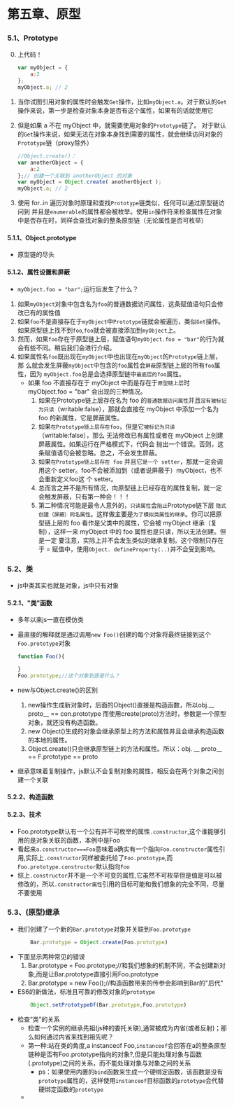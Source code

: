 # 第五章、原型

### 5.1、Prototype
0. 上代码！
    ```js
    var myObject = { 
        a:2 
    };
    myObject.a; // 2
    ```
1. 当你试图引用对象的属性时会触发`Get`操作，比如`myObject.a`。对于默认的`Get`操作来说，第一步是检查对象本身是否有这个属性，如果有的话就使用它
2. 但是如果 a 不在 myObject 中，就需要使用对象的`Prototype`链了。 对于默认的`Get`操作来说，如果无法在对象本身找到需要的属性，就会继续访问对象的`Prototype`链（proxy除外）
    ```js
    //Object.create()：
    var anotherObject = { 
        a:2 
    };// 创建一个关联到 anotherObject 的对象
    var myObject = Object.create( anotherObject ); 
    myObject.a; // 2
    ```

3. 使用 for..in 遍历对象时原理和查找`Prototype`链类似，任何可以通过原型链访问到 并且是`enumerable`的属性都会被枚举。使用`in`操作符来检查属性在对象 中是否存在时，同样会查找对象的整条原型链（无论属性是否可枚举）

#### 5.1.1、Object.prototype
- 原型链的尽头
#### 5.1.2、属性设置和屏蔽
- `myObject.foo = "bar";`运行后发生了什么？
1. 如果`myObject`对象中包含名为`foo`的普通数据访问属性，这条赋值语句只会修改已有的属性值
2. 如果`foo`不是直接存在于`myObject`中`Prototype`链就会被遍历，类似`Get`操作。 如果原型链上找不到`foo`,`foo`就会被直接添加到`myObject`上。
3. 然而，如果`foo`存在于原型链上层，赋值语句`myObject.foo = "bar"`的行为就会有些不同。稍后我们会进行介绍。
4. 如果属性名`foo`既出现在`myObject`中也出现在`myObject`的`Prototype`链上层，那 么就会发生屏蔽`myObject`中包含的`foo`属性会`屏蔽`原型链上层的所有`foo`属性，因为 `myObject.foo`总是会选择原型链中`最底层的foo`属性。
    - 如果 foo 不直接存在于 myObject 中而是存在于`原型链上层`时 myObject.foo = "bar" 会出现的三种情况。
        1. 如果在Prototype链上层存在名为 foo 的`普通数据访问属性`并且`没有被标记为只读`（writable:false），那就会直接在 myObject 中添加一个名为 foo 的新属性，它是屏蔽属性。
        2. 如果`在Prototype链上层存在foo`，但是它`被标记为只读`（writable:false），那么 无法修改已有属性或者在 myObject 上创建屏蔽属性。如果运行在严格模式下，代码会 抛出一个错误。否则，这条赋值语句会被忽略。总之，不会发生屏蔽。
        3. 如果`在Prototype链上层存在 foo` 并且它`是一个 setter`，那就一定会调用这个 setter。foo不会被添加到（或者说屏蔽于）myObject，也不会重新定义foo这 个 setter。
        4. 总而言之并不是所有情况，向原型链上已经存在的属性复制，就一定会触发屏蔽，只有第一种会！！！
        5. 第二种情况可能是最令人意外的，`只读属性`会`阻止`Prototype链下层 `隐式创建（屏蔽）同名属性`。这样做主要是`为了模拟类属性的继承`。你可以把原型链上层的 foo 看作是父类中的属性，它会被 myObject 继承（复 制），这样一来 myObject 中的 foo 属性也是只读，所以无法创建。但是一定 要注意，实际上并不会发生类似的继承复制。这个限制只存在于 = 赋值中，使用`Object. defineProperty(..)`并不会受到影响。

### 5.2、类
- js中类其实也就是对象，js中只有对象

#### 5.2.1、"类"函数
- 多年以来js一直在模仿类
- 最直接的解释就是通过调用`new Foo()`创建的每个对象将最终链接到这个`Foo.prototype`对象
    ```javascript
    function Foo(){

    }
    Foo.prototype;//这个对象到底是什么？
    ```
- new与Object.create()的区别
    1. new操作生成新对象时，后面的Object()直接是构造函数，所以obj.__ proto__ == con.prototype 而使用create(proto)方法时，参数是一个原型对象，就还没有构造函数。
    2. new Object()生成的对象会继承原型上的方法和属性并且会继承构造函数的本地的属性。
    3. Object.create()只会继承原型链上的方法和属性。所以：obj.  __ proto__ == F.prototype == proto

- 继承意味着复制操作，js默认不会复制对象的属性，相反会在两个对象之间创建一个关联

#### 5.2.2、构造函数
#### 5.2.3、技术
- Foo.prototype默认有一个公有并不可枚举的属性`.constructor`,这个谁能够引用的是对象关联的函数，本例中是Foo
- 看起来`a.constructor===Foo`意味着a确实有一个指向`Foo.constructor`属性引用,实际上`.constructor`同样被委托给了`Foo.prototype`,而`Foo.prototype.constructor`默认指向`Foo`
- 综上`.constructor`并不是一个不可变的属性,它虽然不可枚举但是值是可以被修改的，所以`.constructor属性`引用的目标可能和我们想象的完全不同，尽量不要使用
### 5.3、(原型)继承
- 我们创建了一个新的`Bar.prototype`对象并关联到`Foo.prototype`  
    ```js
        Bar.prototype = Object.create(Foo.prototype)
    ```
- 下面显示两种常见的错误
    1. Bar.prototype = Foo.prototype;//和我们想象的机制不同，不会创建新对象,而是让Bar.prototype直接引用Foo.prototype
    2. Bar.prototype = new Foo();//构造函数带来的传参会影响到Bar的"后代"
- ES6的新做法，标准且可靠的修改对象的`prototype`
    ```js
        Object.setPrototypeOf(Bar.prototype,Foo.prototype)
    ```
- 检查“类”的关系
    - 检查一个实例的继承先祖(js种的委托关联),通常被成为内省(或者反射)；那么如何通过内省来找到祖先呢？
    - 第一种:站在类的角度,a instanceof Foo,`instanceof`会回答在a的整条原型链种是否有Foo.prototype指向的对象?,但是只能处理对象与函数(.prototype)之间的关系，而不能处理对象与对象之间的关系
        - ps：如果使用内置的`bind`函数来生成一个硬绑定函数，该函数是没有`prototype`属性的，这样使用`instanceof`目标函数的`prototype`会代替硬绑定函数的`prototype`
    - 